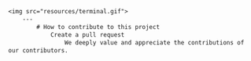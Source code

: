 	<img src="resources/terminal.gif">
		---
			# How to contribute to this project
				Create a pull request
					We deeply value and appreciate the contributions of our contributors.

